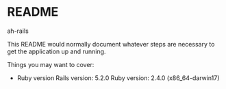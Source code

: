 # README

ah-rails

This README would normally document whatever steps are necessary to get the
application up and running.

Things you may want to cover:

* Ruby version
Rails version: 5.2.0
Ruby version: 2.4.0 (x86_64-darwin17)
